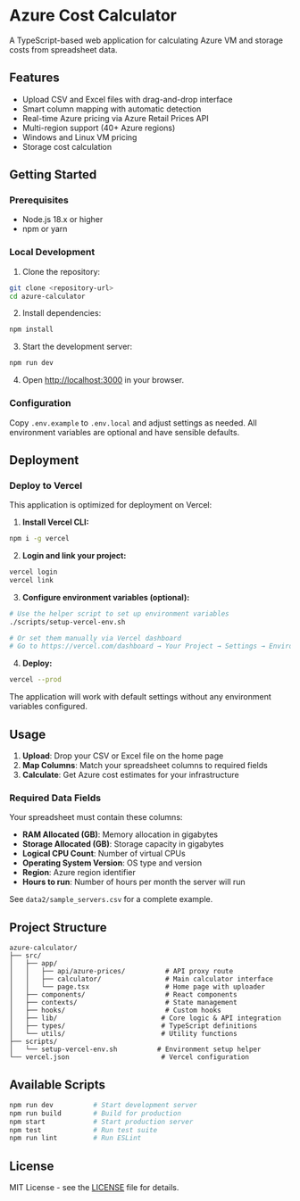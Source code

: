 # Azure Cost Calculator

A TypeScript-based web application for calculating Azure VM and storage costs from spreadsheet data.

## Features

- Upload CSV and Excel files with drag-and-drop interface
- Smart column mapping with automatic detection
- Real-time Azure pricing via Azure Retail Prices API
- Multi-region support (40+ Azure regions)
- Windows and Linux VM pricing
- Storage cost calculation

## Getting Started

### Prerequisites

- Node.js 18.x or higher
- npm or yarn

### Local Development

1. Clone the repository:
```bash
git clone <repository-url>
cd azure-calculator
```

2. Install dependencies:
```bash
npm install
```

3. Start the development server:
```bash
npm run dev
```

4. Open [http://localhost:3000](http://localhost:3000) in your browser.

### Configuration

Copy `.env.example` to `.env.local` and adjust settings as needed. All environment variables are optional and have sensible defaults.

## Deployment

### Deploy to Vercel

This application is optimized for deployment on Vercel:

1. **Install Vercel CLI:**
```bash
npm i -g vercel
```

2. **Login and link your project:**
```bash
vercel login
vercel link
```

3. **Configure environment variables (optional):**
```bash
# Use the helper script to set up environment variables
./scripts/setup-vercel-env.sh

# Or set them manually via Vercel dashboard
# Go to https://vercel.com/dashboard → Your Project → Settings → Environment Variables
```

4. **Deploy:**
```bash
vercel --prod
```

The application will work with default settings without any environment variables configured.

## Usage

1. **Upload**: Drop your CSV or Excel file on the home page
2. **Map Columns**: Match your spreadsheet columns to required fields
3. **Calculate**: Get Azure cost estimates for your infrastructure

### Required Data Fields

Your spreadsheet must contain these columns:

- **RAM Allocated (GB)**: Memory allocation in gigabytes
- **Storage Allocated (GB)**: Storage capacity in gigabytes  
- **Logical CPU Count**: Number of virtual CPUs
- **Operating System Version**: OS type and version
- **Region**: Azure region identifier
- **Hours to run**: Number of hours per month the server will run

See `data2/sample_servers.csv` for a complete example.

## Project Structure

```
azure-calculator/
├── src/
│   ├── app/
│   │   ├── api/azure-prices/          # API proxy route
│   │   ├── calculator/                # Main calculator interface
│   │   └── page.tsx                   # Home page with uploader
│   ├── components/                    # React components
│   ├── contexts/                      # State management
│   ├── hooks/                         # Custom hooks
│   ├── lib/                          # Core logic & API integration
│   ├── types/                        # TypeScript definitions
│   └── utils/                        # Utility functions
├── scripts/
│   └── setup-vercel-env.sh          # Environment setup helper
└── vercel.json                       # Vercel configuration
```

## Available Scripts

```bash
npm run dev          # Start development server
npm run build        # Build for production
npm start            # Start production server
npm test             # Run test suite
npm run lint         # Run ESLint
```

## License

MIT License - see the [LICENSE](LICENSE) file for details. 
